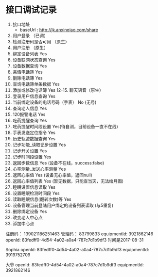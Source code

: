 # 接口调试记录
1. 接口地址
    - baseUrl : http://jk.anxinqiao.com/share
2. 用户登录 （已调）
3. 检测注册码是否可用  （原生）
4. 用户注册  （原生）
5. 绑定设备列表  Yes
6. 设备联网状态查询  Yes
7. 设备数据查询  Yes
8. 亲情电话簿  Yes
9. 删除电话簿 Yes
10. 查询电话簿单条数据  Yes
11. 添加或修改电话簿  Yes
12-15.  聊天语音（原生）
16.	登录用户信息查询 Yes
17.	当前绑定设备的电话号码（手表）  No (无号)
18.	查询老人信息 Yes
19.	120报警电话 Yes
20.	吃药提醒查询 Yes
21.	吃药提醒时间段设置 Yes(待自测，目前设备一直不在线)
22.	手表发送定位指令 Yes
23.	历史轨迹数据查询 Yes
24.	记步功能_读取记步设置  Yes
25.	记步开关设置 Yes
26.	记步时间段设置 Yes
27.	返回步数信息 Yes (设备不在线，success:false)
28.	心率测量_发送心率测量 Yes
29.	返回心率值 Yes (设备无心率值，返回null)
30.	返回心率值列表 Yes (暂无数据，只能查当天，无法绘月图)
31.	睡眠设置信息读取 Yes
32.	设置睡眠检测时间段 Yes
33.	读取睡眠信息(翻转次数)等  Yes
34.	设备管理当前登陆用户绑定的设备列表读取  (与5重复)
35.	删除绑定设备 Yes
36.	改变老人中心点
37.	添加中心点

注册码： 139021186251463
管理码： 83799833
equipmentId: 3921862146
openId: 83fedff0-4d54-4a02-a0a4-787c7d1b9df3
时间是2017-08-31

Sophia
openId: 83fedff0-4d54-4a02-a0a4-787c7d1b9df3
equipmentId: 3919752709

大爷
openId: 83fedff0-4d54-4a02-a0a4-787c7d1b9df3
equipmentId: 3921862146


